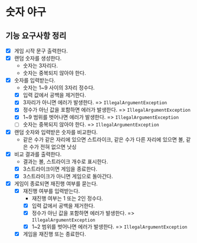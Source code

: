 # 숫자 야구

## 기능 요구사항 정리

- [x] 게임 시작 문구 출력한다.
- [x] 랜덤 숫자를 생성한다.
    - 숫자는 3자리다.
    - 숫자는 중복되지 않아야 한다.
- [x] 숫자를 입력받는다.
    - 숫자는 1~9 사이의 3자리 정수다.
    - [x] 입력 값에서 공백을 제거한다.
    - [x] 3자리가 아니면 에러가 발생한다. => `IllegalArgumentException`
    - [x] 정수가 아닌 값을 포함하면 에러가 발생한다. => `IllegalArgumentException`
    - [x] 1~9 범위를 벗어나면 에러가 발생한다. => `IllegalArgumentException`
    - [ ] 숫자는 중복되지 않아야 한다. => `IllegalArgumentException`
- [x] 랜덤 숫자와 입력받은 숫자를 비교한다.
    - 같은 수가 같은 자리에 있으면 스트라이크, 같은 수가 다른 자리에 있으면 볼, 같은 수가 전혀 없으면 낫싱
- [x] 비교 결과를 출력한다.
    - 결과는 볼, 스트라이크 개수로 표시한다.
    - [x] 3스트라이크이면 게임을 종료한다.
    - [x] 3스트라이크가 아니면 게임으로 돌아간다.
- [x] 게임이 종료되면 재진행 여부를 묻는다.
    - [x] 재진행 여부를 입력받는다.
        - 재진행 여부는 1 또는 2인 정수다.
        - [x] 입력 값에서 공백을 제거한다.
        - [x] 정수가 아닌 값을 포함하면 에러가 발생한다. => `IllegalArgumentException`
        - [x] 1~2 범위를 벗어나면 에러가 발생한다. => `IllegalArgumentException`
    - [x] 게임을 재진행 또는 종료한다.